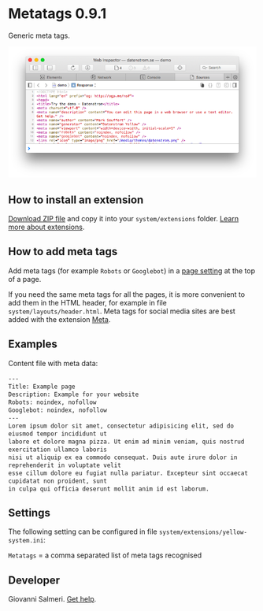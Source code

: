 # Metatags 0.9.1

Generic meta tags.

<p align="center"><img src="SCREENSHOT.png" alt="Screenshot"></p>

## How to install an extension

[Download ZIP file](https://github.com/GiovanniSalmeri/yellow-metatags/archive/refs/heads/main.zip) and copy it into your `system/extensions` folder. [Learn more about extensions](https://github.com/annaesvensson/yellow-update).

## How to add meta tags

Add meta tags (for example `Robots` or `Googlebot`) in a [page setting](https://github.com/annaesvensson/yellow-core#settings-page) at the top of a page.

If you need the same meta tags for all the pages, it is more convenient to add them in the HTML header, for example in file `system/layouts/header.html`. Meta tags for social media sites are best added with the extension [Meta](https://github.com/annaesvensson/yellow-meta).

## Examples

Content file with meta data:

    ---
    Title: Example page
    Description: Example for your website
    Robots: noindex, nofollow
    Googlebot: noindex, nofollow
    ---
    Lorem ipsum dolor sit amet, consectetur adipisicing elit, sed do eiusmod tempor incididunt ut 
    labore et dolore magna pizza. Ut enim ad minim veniam, quis nostrud exercitation ullamco laboris 
    nisi ut aliquip ex ea commodo consequat. Duis aute irure dolor in reprehenderit in voluptate velit 
    esse cillum dolore eu fugiat nulla pariatur. Excepteur sint occaecat cupidatat non proident, sunt 
    in culpa qui officia deserunt mollit anim id est laborum.

## Settings

The following setting can be configured in file `system/extensions/yellow-system.ini`:

`Metatags` = a comma separated list of meta tags recognised  

## Developer

Giovanni Salmeri. [Get help](https://datenstrom.se/yellow/help/).
